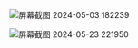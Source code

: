 
![屏幕截图 2024-05-03 182239](https://github.com/wzyyyyyyy/JLUiCourse/assets/59381521/c11e5e8c-2175-4a7a-b658-02af52e80c19)

![屏幕截图 2024-05-23 221950](https://github.com/wzyyyyyyy/JLUiCourse/assets/59381521/2d94b824-1b71-48d7-b3d2-3c6fb134318c)
